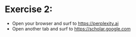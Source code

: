 # Exercise 2:

- Open your browser and surf to https://perplexity.ai 
- Open another tab and surf to https://scholar.google.com 

